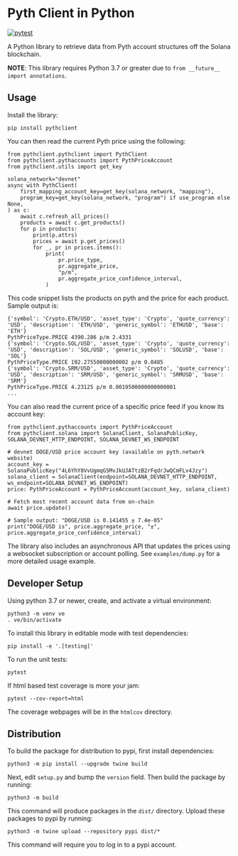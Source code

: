 Pyth Client in Python
=====================

[![pytest](https://github.com/pyth-network/pyth-client-py/actions/workflows/pytest.yml/badge.svg?branch=main)](https://github.com/pyth-network/pyth-client-py/actions/workflows/pytest.yml)

A Python library to retrieve data from Pyth account structures off the Solana blockchain.

**NOTE**: This library requires Python 3.7 or greater due to `from __future__ import annotations`.

Usage
--------------

Install the library:

    pip install pythclient

You can then read the current Pyth price using the following:

```
from pythclient.pythclient import PythClient
from pythclient.pythaccounts import PythPriceAccount
from pythclient.utils import get_key

solana_network="devnet"
async with PythClient(
    first_mapping_account_key=get_key(solana_network, "mapping"),
    program_key=get_key(solana_network, "program") if use_program else None,
) as c:
    await c.refresh_all_prices()
    products = await c.get_products()
    for p in products:
        print(p.attrs)
        prices = await p.get_prices()
        for _, pr in prices.items():
            print(
                pr.price_type,
                pr.aggregate_price,
                "p/m",
                pr.aggregate_price_confidence_interval,
            )
```

This code snippet lists the products on pyth and the price for each product. Sample output is:

```
{'symbol': 'Crypto.ETH/USD', 'asset_type': 'Crypto', 'quote_currency': 'USD', 'description': 'ETH/USD', 'generic_symbol': 'ETHUSD', 'base': 'ETH'}
PythPriceType.PRICE 4390.286 p/m 2.4331
{'symbol': 'Crypto.SOL/USD', 'asset_type': 'Crypto', 'quote_currency': 'USD', 'description': 'SOL/USD', 'generic_symbol': 'SOLUSD', 'base': 'SOL'}
PythPriceType.PRICE 192.27550000000002 p/m 0.0485
{'symbol': 'Crypto.SRM/USD', 'asset_type': 'Crypto', 'quote_currency': 'USD', 'description': 'SRM/USD', 'generic_symbol': 'SRMUSD', 'base': 'SRM'}
PythPriceType.PRICE 4.23125 p/m 0.0019500000000000001
...
```

You can also read the current price of a specific price feed if you know its account key:

```
from pythclient.pythaccounts import PythPriceAccount
from pythclient.solana import SolanaClient, SolanaPublicKey, SOLANA_DEVNET_HTTP_ENDPOINT, SOLANA_DEVNET_WS_ENDPOINT

# devnet DOGE/USD price account key (available on pyth.network website)
account_key = SolanaPublicKey("4L6YhY8VvUgmqG5MvJkUJATtzB2rFqdrJwQCmFLv4Jzy")
solana_client = SolanaClient(endpoint=SOLANA_DEVNET_HTTP_ENDPOINT, ws_endpoint=SOLANA_DEVNET_WS_ENDPOINT)
price: PythPriceAccount = PythPriceAccount(account_key, solana_client)

# Fetch most recent account data from on-chain
await price.update()

# Sample output: "DOGE/USD is 0.141455 ± 7.4e-05"
print("DOGE/USD is", price.aggregate_price, "±", price.aggregate_price_confidence_interval)
```

The library also includes an asynchronous API that updates the prices using a websocket subscription or account polling.
See `examples/dump.py` for a more detailed usage example.

Developer Setup
---------------

Using python 3.7 or newer, create, and activate a virtual environment:

    python3 -m venv ve
    . ve/bin/activate

To install this library in editable mode with test dependencies:

    pip install -e '.[testing]'

To run the unit tests:

    pytest

If html based test coverage is more your jam:

    pytest --cov-report=html

The coverage webpages will be in the `htmlcov` directory.


Distribution
------------

To build the package for distribution to pypi, first install dependencies:

`python3 -m pip install --upgrade twine build`

Next, edit `setup.py` and bump the `version` field.
Then build the package by running:

```
python3 -m build
```

This command will produce packages in the `dist/` directory.
Upload these packages to pypi by running:

```
python3 -m twine upload --repository pypi dist/*
```

This command will require you to log in to a pypi account.
